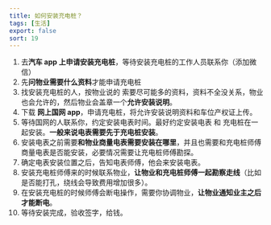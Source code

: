```yaml
---
title: 如何安装充电桩？
tags: [生活]
export: false
sort: 19
---
```


1. 去**汽车 app 上申请安装充电桩**，等待安装充电桩的工作人员联系你（添加微信）
2. 先**问物业需要什么资料**才能申请充电桩
3. 找安装充电桩的人，按物业说的 索要尽可能多的资料，资料不全没关系，物业也会允许的，然后物业会盖章一个**允许安装说明**。
4. 下载 **网上国网 app**，申请充电桩，将允许安装说明资料和车位产权证上传。
5. 等待国网的人联系你，约定安装电表时间。最好约定安装电表 和 充电桩在一起安装。**一般来说电表需要先于充电桩安装**。
6. 安装电表之前需要**和物业商量电表需要安装在哪里**，并且也需要和充电桩师傅商量电表是否能安装，必要情况需要让充电桩师傅勘探。
7. 确定电表安装位置之后，告知电表师傅，他会来安装电表。
8. 安装充电桩师傅来的时候联系物业，**让物业和充电桩师傅一起勘察走线**（比如是否能打孔，绕线会导致费用增加很多）。
9. 在安装充电桩的时候师傅会断电操作，需要你协调物业，**让物业通知业主之后才能断电**。
10. 等待安装完成，验收签字，给钱。